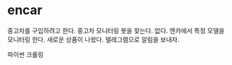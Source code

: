 # encar
중고차를 구입하려고 한다.
중고차 모니터링 봇을 찾는다.
없다.
엔카에서 특정 모델을 모니터링 한다.
새로운 상품이 나왔다.
텔레그램으로 알림을 보내자.

파이썬 크롤링
